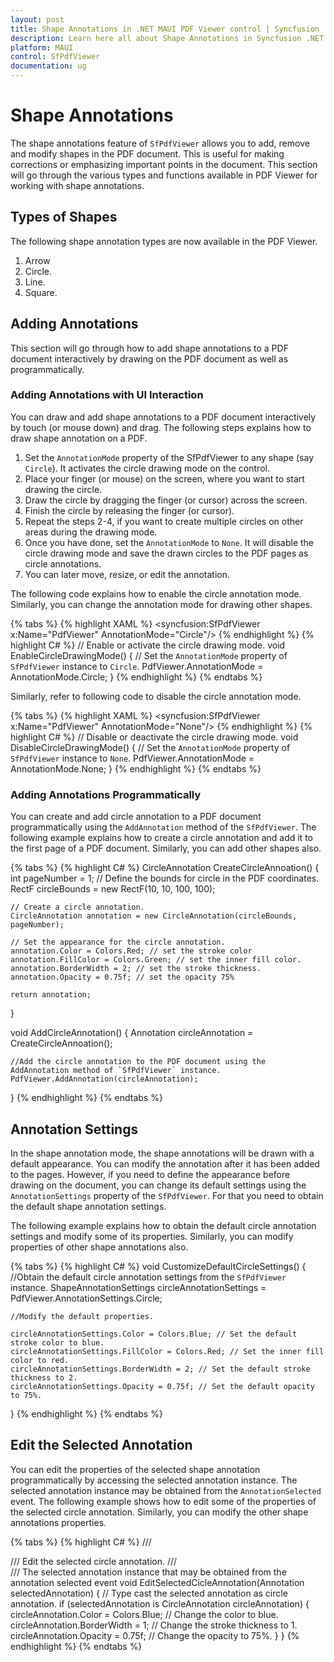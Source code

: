 ```yaml
---
layout: post
title: Shape Annotations in .NET MAUI PDF Viewer control | Syncfusion
description: Learn here all about Shape Annotations in Syncfusion .NET MAUI PDF Viewer (SfPdfViewer) control and its types.
platform: MAUI
control: SfPdfViewer
documentation: ug
---
```


# Shape Annotations

The shape annotations feature of `SfPdfViewer` allows you to add, remove and modify shapes in the PDF document. This is useful for making corrections or emphasizing important points in the document. This section will go through the various types and functions available in PDF Viewer for working with shape annotations.

## Types of Shapes

The following shape annotation types are now available in the PDF Viewer.

1.	Arrow
2.	Circle.
3.	Line.
4.	Square.

## Adding Annotations

This section will go through how to add shape annotations to a PDF document interactively by drawing on the PDF document as well as programmatically.

### Adding Annotations with UI Interaction

You can draw and add shape annotations to a PDF document interactively by touch (or mouse down) and drag. The following steps explains how to draw shape annotation on a PDF.

1.	Set the `AnnotationMode` property of the SfPdfViewer to any shape (say `Circle`). It activates the circle drawing mode on the control.
2.	Place your finger (or mouse) on the screen, where you want to start drawing the circle.
3.	Draw the circle by dragging the finger (or cursor) across the screen.
4.	Finish the circle by releasing the finger (or cursor).
5.	Repeat the steps 2-4, if you want to create multiple circles on other areas during the drawing mode.
6.	Once you have done, set the `AnnotationMode` to `None`. It will disable the circle drawing mode and save the drawn circles to the PDF pages as circle annotations. 
7.	You can later move, resize, or edit the annotation.


The following code explains how to enable the circle annotation mode. Similarly, you can change the annotation mode for drawing other shapes.

{% tabs %}
{% highlight XAML %}
<syncfusion:SfPdfViewer x:Name="PdfViewer" AnnotationMode="Circle"/>
{% endhighlight %}
{% highlight C# %}
// Enable or activate the circle drawing mode.
void EnableCircleDrawingMode()
{
    // Set the `AnnotationMode` property of `SfPdfViewer` instance to `Circle`.
    PdfViewer.AnnotationMode = AnnotationMode.Circle;
}
{% endhighlight %}
{% endtabs %}

Similarly, refer to following code to disable the circle annotation mode.

{% tabs %}
{% highlight XAML %}
<syncfusion:SfPdfViewer x:Name="PdfViewer" AnnotationMode="None"/>
{% endhighlight %}
{% highlight C# %}
// Disable or deactivate the circle drawing mode.
void DisableCircleDrawingMode()
{
    // Set the `AnnotationMode` property of `SfPdfViewer` instance to `None`.
    PdfViewer.AnnotationMode = AnnotationMode.None;
}
{% endhighlight %}
{% endtabs %}

### Adding Annotations Programmatically

You can create and add circle annotation to a PDF document programmatically using the `AddAnnotation` method of the `SfPdfViewer`. The following example explains how to create a circle annotation and add it to the first page of a PDF document. Similarly, you can add other shapes also.

{% tabs %}
{% highlight C# %}
CircleAnnotation CreateCircleAnnoation()
{
    int pageNumber = 1;
    // Define the bounds for circle in the PDF coordinates.
    RectF circleBounds = new RectF(10, 10, 100, 100); 

    // Create a circle annotation.
    CircleAnnotation annotation = new CircleAnnotation(circleBounds, pageNumber);
    
    // Set the appearance for the circle annotation.
    annotation.Color = Colors.Red; // set the stroke color
    annotation.FillColor = Colors.Green; // set the inner fill color.
    annotation.BorderWidth = 2; // set the stroke thickness.
    annotation.Opacity = 0.75f; // set the opacity 75%

    return annotation;
}

void AddCircleAnnotation()
{
    Annotation circleAnnotation = CreateCircleAnnoation();

    //Add the circle annotation to the PDF document using the AddAnnotation method of `SfPdfViewer` instance.
    PdfViewer.AddAnnotation(circleAnnotation);
}
{% endhighlight %}
{% endtabs %}

## Annotation Settings

In the shape annotation mode, the shape annotations will be drawn with a default appearance. You can modify the annotation after it has been added to the pages. However, if you need to define the appearance before drawing on the document, you can change its default settings using the `AnnotationSettings` property of the `SfPdfViewer`. For that you need to obtain the default shape annotation settings.

The following example explains how to obtain the default circle annotation settings and modify some of its properties. Similarly, you can modify properties of other shape annotations also.

{% tabs %}
{% highlight C# %}
void CustomizeDefaultCircleSettings()
{
    //Obtain the default circle annotation settings from the `SfPdfViewer` instance.
    ShapeAnnotationSettings circleAnnotationSettings = PdfViewer.AnnotationSettings.Circle;

    //Modify the default properties.

    circleAnnotationSettings.Color = Colors.Blue; // Set the default stroke color to blue.
    circleAnnotationSettings.FillColor = Colors.Red; // Set the inner fill color to red.
    circleAnnotationSettings.BorderWidth = 2; // Set the default stroke thickness to 2.
    circleAnnotationSettings.Opacity = 0.75f; // Set the default opacity to 75%.
}
{% endhighlight %}
{% endtabs %}

## Edit the Selected Annotation

You can edit the properties of the selected shape annotation programmatically by accessing the selected annotation instance. The selected annotation instance may be obtained from the `AnnotationSelected` event. The following example shows how to edit some of the properties of the selected circle annotation. Similarly, you can modify the other shape annotations properties.

{% tabs %}
{% highlight C# %}
/// <summary>
/// Edit the selected circle annotation.
/// </summary>
/// <param name="selectedAnnotation">The selected annotation instance that may be obtained from the annotation selected event</param>
void EditSelectedCicleAnnotation(Annotation selectedAnnotation)
{
    // Type cast the selected annotation as circle annotation.
    if (selectedAnnotation is CircleAnnotation circleAnnotation)
    {
        circleAnnotation.Color = Colors.Blue; // Change the color to blue.
        circleAnnotation.BorderWidth = 1; // Change the stroke thickness to 1.
        circleAnnotation.Opacity = 0.75f; // Change the opacity to 75%.
    }
}
{% endhighlight %}
{% endtabs %}